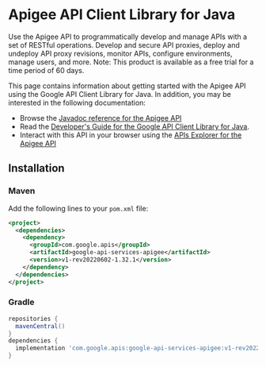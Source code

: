 # Apigee API Client Library for Java

Use the Apigee API to programmatically develop and manage APIs with a set of RESTful operations. Develop and secure API proxies, deploy and undeploy API proxy revisions, monitor APIs, configure environments, manage users, and more. Note: This product is available as a free trial for a time period of 60 days.

This page contains information about getting started with the Apigee API
using the Google API Client Library for Java. In addition, you may be interested
in the following documentation:

* Browse the [Javadoc reference for the Apigee API][javadoc]
* Read the [Developer's Guide for the Google API Client Library for Java][google-api-client].
* Interact with this API in your browser using the [APIs Explorer for the Apigee API][api-explorer]

## Installation

### Maven

Add the following lines to your `pom.xml` file:

```xml
<project>
  <dependencies>
    <dependency>
      <groupId>com.google.apis</groupId>
      <artifactId>google-api-services-apigee</artifactId>
      <version>v1-rev20220602-1.32.1</version>
    </dependency>
  </dependencies>
</project>
```

### Gradle

```gradle
repositories {
  mavenCentral()
}
dependencies {
  implementation 'com.google.apis:google-api-services-apigee:v1-rev20220602-1.32.1'
}
```

[javadoc]: https://googleapis.dev/java/google-api-services-apigee/latest/index.html
[google-api-client]: https://github.com/googleapis/google-api-java-client/
[api-explorer]: https://developers.google.com/apis-explorer/#p/apigee/v1/
